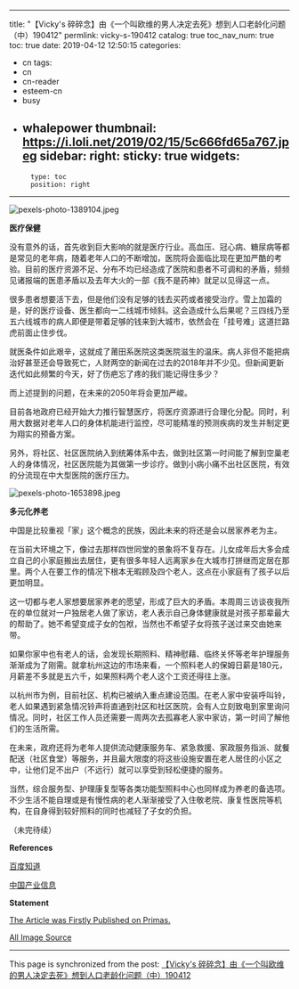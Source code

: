 
---
title: "【Vicky's 碎碎念】由《一个叫欧维的男人决定去死》想到人口老龄化问题（中）190412"
permlink: vicky-s-190412
catalog: true
toc_nav_num: true
toc: true
date: 2019-04-12 12:50:15
categories:
- cn
tags:
- cn
- cn-reader
- esteem-cn
- busy
- whalepower
thumbnail: https://i.loli.net/2019/02/15/5c666fd65a767.jpeg
sidebar:
    right:
        sticky: true
widgets:
    -
        type: toc
        position: right
---


![pexels-photo-1389104.jpeg](https://i.loli.net/2019/02/15/5c666fd65a767.jpeg)

**医疗保健**

没有意外的话，首先收到巨大影响的就是医疗行业。高血压、冠心病、糖尿病等都是常见的老年病，随着老年人口的不断增加，医院将会面临比现在更加严酷的考验。目前的医疗资源不足、分布不均已经造成了医院和患者不可调和的矛盾，频频见诸报端的医患矛盾以及去年大火的一部《我不是药神》就足以见得这一点。

很多患者想要活下去，但是他们没有足够的钱去买药或者接受治疗。雪上加霜的是，好的医疗设备、医生都向一二线城市倾斜。这会造成什么后果呢？三四线乃至五六线城市的病人即便是带着足够的钱来到大城市，依然会在「挂号难」这道拦路虎前面止住步伐。

就医条件如此艰辛，这就成了莆田系医院这类医院滋生的温床。病人非但不能把病治好甚至还会导致死亡，人财两空的新闻在过去的2018年并不少见。但新闻更新迭代如此频繁的今天，好了伤疤忘了疼的我们能记得住多少？

而上述提到的问题，在未来的2050年将会更加严峻。

目前各地政府已经开始大力推行智慧医疗，将医疗资源进行合理化分配。同时，利用大数据对老年人口的身体机能进行监控，尽可能精准的预测疾病的发生并制定更为翔实的预备方案。

另外，将社区、社区医院纳入到统筹体系中去，做到社区第一时间能了解到空巢老人的身体情况，社区医院能为其做第一步诊疗。做到小病小痛不出社区医院，有效的分流现在中大型医院的医疗压力。

![pexels-photo-1653898.jpeg](https://i.loli.net/2019/02/15/5c6677c609d03.jpeg)

**多元化养老**

中国是比较重视「家」这个概念的民族，因此未来的将还是会以居家养老为主。

在当前大环境之下，像过去那样四世同堂的景象将不复存在。儿女成年后大多会成立自己的小家庭搬出去居住，更有很多年轻人远离家乡在大城市打拼继而定居在那里。两个人在要工作的情况下根本无暇顾及四个老人，这点在小家庭有了孩子以后更加明显。

这一切都与老人家想要居家养老的愿望，形成了巨大的矛盾。本周周三访谈夜我所在的单位就对一户独居老人做了家访，老人表示自己身体健康就是对孩子那辈最大的帮助了。她不希望变成子女的包袱，当然也不希望子女将孩子送过来交由她来带。

如果你家中也有老人的话，会发现长期照料、精神慰藉、临终关怀等老年护理服务渐渐成为了刚需。就拿杭州这边的市场来看，一个照料老人的保姆日薪是180元，月薪差不多就是五六千，如果照料两个老人这个工资还得往上涨。

以杭州市为例，目前社区、机构已被纳入重点建设范围。在老人家中安装呼叫铃，老人如果遇到紧急情况铃声将直通到社区和社区医院，会有人立刻致电到家里询问情况。同时，社区工作人员还需要一周两次去孤寡老人家中家访，第一时间了解他们的生活所需。

在未来，政府还将为老年人提供流动健康服务车、紧急救援、家政服务指派、就餐配送（社区食堂）等服务，并且最大限度的将这些设施安置在老人居住的小区之中，让他们足不出户（不远行）就可以享受到轻松便捷的服务。

当然，综合服务型、护理康复型等各类功能型照料中心也同样成为养老的备选项。不少生活不能自理或是有慢性病的老人渐渐接受了入住敬老院、康复性医院等机构，在自身得到较好照料的同时也减轻了子女的负担。


（未完待续）


**References**

[百度知道](https://zhidao.baidu.com/question/479107093.html)

[中国产业信息](http://www.chyxx.com/industry/201805/637022.html)

**Statement**

[The Article was Firstly Published on Primas.](https://pstdaily.com/article/P1K0X3T8OLGMJ64NR38N6KZ4T6S49AFHKV4XCRBY92R3BV9KO?group_share=52YM3T5CC3KB5ZGOV0L4T3S2QTO40LI4P0UHFSMZOB0Q6I5G4R)

[All Image Source](https://www.pexels.com/)

- - -

This page is synchronized from the post: [【Vicky's 碎碎念】由《一个叫欧维的男人决定去死》想到人口老龄化问题（中）190412](https://steemit.com/@nostalgic1212/vicky-s-190412)
